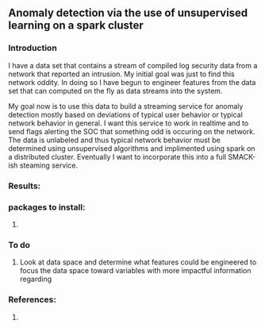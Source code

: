## Anomaly detection via the use of unsupervised learning on a spark cluster

### Introduction
I have a data set that contains a stream of compiled log security data from a network that reported an intrusion.  My initial goal was just to find this network oddity.  In doing so I have begun to engineer features from the data set that can computed on the fly as data streams into the system.  

My goal now is to use this data to build a streaming service for anomaly detection mostly based on deviations of typical user behavior or typical network behavior in general.  I want this service to work in realtime and to send flags alerting the SOC that something odd is occuring on the network.  The data is unlabeled and thus typical network behavior must be determined using unsupervised algorithms and implimented using spark on a distributed cluster.  Eventually I want to incorporate this into a full SMACK-ish steaming service.



### Results:  


### packages to install:  
1. 

### To do  
1. Look at data space and determine what features could be engineered to focus the data space toward variables with more impactful information regarding 

### References:  
1. 
